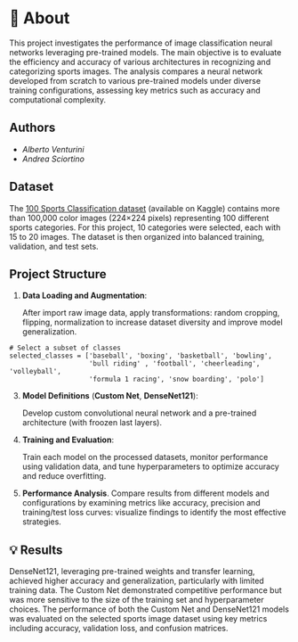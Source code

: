 # 📖 About

This project investigates the performance of image classification neural networks leveraging pre-trained models. The main objective is to evaluate the efficiency and accuracy of various architectures in recognizing and categorizing sports images. The analysis compares a neural network developed from scratch to various pre-trained models under diverse training configurations, assessing key metrics such as accuracy and computational complexity.

## Authors

- *Alberto Venturini*
- *Andrea Sciortino*

## Dataset

The [100 Sports Classification dataset](https://www.kaggle.com/datasets/gpiosenka/sports-classification) (available on Kaggle) contains more than 100,000 color images (224×224 pixels) representing 100 different sports categories. For this project, 10 categories were selected, each with 15 to 20 images. 
The dataset is then organized into balanced training, validation, and test sets.

## Project Structure

1. **Data Loading and Augmentation**:
   
   After import raw image data, apply transformations: random cropping, flipping, normalization
   to increase dataset diversity and improve model generalization.

```
# Select a subset of classes
selected_classes = ['baseball', 'boxing', 'basketball', 'bowling',
                    'bull riding' , 'football', 'cheerleading', 'volleyball',
                    'formula 1 racing', 'snow boarding', 'polo']
```

3. **Model Definitions** (**Custom Net**, **DenseNet121**):

   Develop custom convolutional neural network and a pre-trained architecture (with froozen last layers).

6. **Training and Evaluation**:

   Train each model on the processed datasets, monitor performance using validation data, and tune hyperparameters to optimize accuracy and reduce overfitting.

8. **Performance Analysis**. Compare results from different models and configurations by examining metrics like accuracy, precision and training/test loss curves: visualize findings to identify the most effective strategies.

## 💡 Results

DenseNet121, leveraging pre-trained weights and transfer learning, achieved higher accuracy and generalization, particularly with limited training data. The Custom Net demonstrated competitive performance but was more sensitive to the size of the training set and hyperparameter choices. The performance of both the Custom Net and DenseNet121 models was evaluated on the selected sports image dataset using key metrics including accuracy, validation loss, and confusion matrices.








